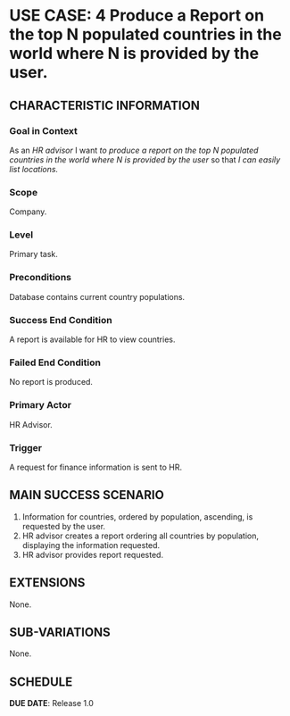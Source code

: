 # USE CASE: 4 Produce a Report on the top N populated countries in the world where N is provided by the user.

## CHARACTERISTIC INFORMATION

### Goal in Context

As an *HR advisor* I want *to produce a report on the top N populated countries in the world where N is provided by the user* so that *I can easily list locations.*

### Scope

Company.

### Level

Primary task.

### Preconditions

Database contains current country populations.

### Success End Condition

A report is available for HR to view countries.

### Failed End Condition

No report is produced.

### Primary Actor

HR Advisor.

### Trigger

A request for finance information is sent to HR.

## MAIN SUCCESS SCENARIO

1. Information for countries, ordered by population, ascending, is requested by the user.
2. HR advisor creates a report ordering all countries by population, displaying the information requested.
3. HR advisor provides report requested.

## EXTENSIONS

None.

## SUB-VARIATIONS

None.

## SCHEDULE

**DUE DATE**: Release 1.0